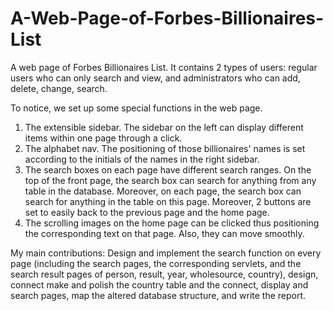 # A-Web-Page-of-Forbes-Billionaires-List
A web page of Forbes Billionaires List. It contains 2 types of users: regular users who can only search and view, and administrators who can add, delete, change, search. 

To notice, we set up some special functions in the web page.

1. The extensible sidebar. The sidebar on the left can display different items within one page through a click.
2. The alphabet nav. The positioning of those billionaires' names is set according to the initials of the names in the right sidebar.
3. The search boxes on each page have different search ranges. On the top of the front page, the search box can search for anything from any table in the database. Moreover, on each page, the search box can search for anything in the table on this page. Moreover, 2 buttons are set to easily back to the previous page and the home page.
4. The scrolling images on the home page can be clicked thus positioning the corresponding text on that page. Also, they can move smoothly.

My main contributions: Design and implement the search function on every page (including the search pages, the corresponding servlets, and the search result pages of person, result, year, wholesource, country), design, connect make and polish the country table and the connect, display and search pages, map the altered database structure, and write the report.
